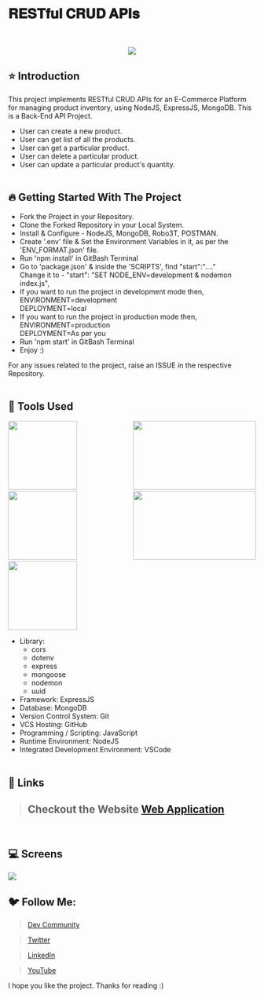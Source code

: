 # 𝐑𝐄𝐒𝐓𝐟𝐮𝐥 𝐂𝐑𝐔𝐃 𝐀𝐏𝐈𝐬

<br/>
<p align="center">
<img src="https://user-images.githubusercontent.com/76626529/186136381-8c2ea62a-c647-4f91-9cb8-d7bc412b03ab.png">
</p>

## ⭐ Introduction

This project implements RESTful CRUD APIs for an E-Commerce Platform for managing product inventory, using NodeJS, ExpressJS, MongoDB. This is a Back-End API Project.

-  User can create a new product.
-  User can get list of all the products.
-  User can get a particular product.
-  User can delete a particular product.
-  User can update a particular product's quantity.
   <br />
   <br />

## 🔥 Getting Started With The Project

-  Fork the Project in your Repository.
-  Clone the Forked Repository in your Local System.
-  Install & Configure - NodeJS, MongoDB, Robo3T, POSTMAN.
-  Create '.env' file & Set the Environment Variables in it, as per the 'ENV_FORMAT.json' file.
-  Run 'npm install' in GitBash Terminal
-  Go to 'package.json' & inside the 'SCRIPTS', find "start":"...." <br/>
   Change it to - "start": "SET NODE_ENV=development & nodemon index.js",
-  If you want to run the project in development mode then,
   ENVIRONMENT=development <br/>
   DEPLOYMENT=local
-  If you want to run the project in production mode then,
   ENVIRONMENT=production <br/>
   DEPLOYMENT=As per you
-  Run 'npm start' in GitBash Terminal
-  Enjoy :)

For any issues related to the project, raise an ISSUE in the respective Repository.
<br/>
<br/>

## 🔨 Tools Used

<p align="justify">
<img height="140" width="140" src="https://upload.wikimedia.org/wikipedia/commons/6/6a/JavaScript-logo.png">
<img height="140" width="250" src="https://encrypted-tbn0.gstatic.com/images?q=tbn:ANd9GcQv2l-4Y-ZVZm77rzV9CRJxmgNPpy36zgePIA&usqp=CAU">
<img height="140" width="140" src="https://encrypted-tbn0.gstatic.com/images?q=tbn:ANd9GcSMX7p-_Zo1LqsEfO1v3B6Zw0Jgvhk4vo1fKA&usqp=CAU">
<img height="140" width="250" src="https://encrypted-tbn0.gstatic.com/images?q=tbn:ANd9GcRASBParCnQhsRkKZ8opkkRjtk9XJ-MHdy0jA&usqp=CAU">
<img height="140" width="140" src="https://code.visualstudio.com/assets/apple-touch-icon.png">
</p>

-  Library:
   -  cors
   -  dotenv
   -  express
   -  mongoose
   -  nodemon
   -  uuid
-  Framework: ExpressJS
-  Database: MongoDB
-  Version Control System: Git
-  VCS Hosting: GitHub
-  Programming / Scripting: JavaScript
-  Runtime Environment: NodeJS
-  Integrated Development Environment: VSCode
   <br/>
   <br/>

## 🔗 Links

> ## Checkout the Website [Web Application](https://restful-crud-apis.herokuapp.com/)

<br/>

## 💻 Screens

<p align="justify">
<img src="https://user-images.githubusercontent.com/76626529/186136381-8c2ea62a-c647-4f91-9cb8-d7bc412b03ab.png">
<br/>

## 🐦 Follow Me:

> [Dev Community](https://dev.to/ayushkanduri)

> [Twitter](https://twitter.com/ayush_codes)

> [LinkedIn](https://www.linkedin.com/in/ayushkanduri/)

> [YouTube](https://www.youtube.com/channel/UC6c1ajC_2jF7wQp7Y13t2bg)

I hope you like the project. Thanks for reading :)
